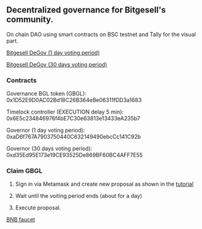 ## Decentralized governance for Bitgesell's community.

On chain DAO using smart contracts on BSC testnet and Tally for the visual part.

[Bitgesell DeGov (1 day voting period)](https://www.tally.xyz/gov/eip155:97:0xaD6f767A7903750440C632149490ebcCc141C92b)

[Bitgesell DeGov (30 days voting period)](https://www.tally.xyz/gov/eip155:97:0xd35Ed95E173e19CE93525De869BF60BC4AFF7E55)


### Contracts

Governance BGL token (GBGL): 0x1D52E9D0AC02Bd18C26B364eBe06311fDD3a1683

Timelock controller (EXECUTION delay 5 min): 0x6E5c234846976f4bE7C30e63813e13433eA235b7

Governor (1 day voting period): 0xaD6f767A7903750440C632149490ebcCc141C92b

Governor (30 days voting period): 0xd35Ed95E173e19CE93525De869BF60BC4AFF7E55


### Claim GBGL

1. Sign in via Metamask and create new proposal as shown in the [tutorial](https://github.com/alekcangp/BGL-DAO/blob/main/tutorial.gif)

2. Wait until the voiting period ends (about for a day)

3. Execute proposal.


[BNB faucet](https://testnet.bnbchain.org/faucet-smart)

